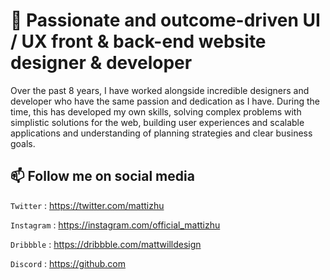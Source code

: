 # 👋 Passionate and outcome-driven UI / UX front & back-end website designer & developer
Over the past 8 years, I have worked alongside incredible designers and developer who have the same passion and dedication as I have. During the time, this has developed my own skills, solving complex problems with simplistic solutions for the web, building user experiences and scalable applications and understanding of planning strategies and clear business goals.

## 📫 Follow me on social media

`Twitter` : <https://twitter.com/mattizhu>

`Instagram` : <https://instagram.com/official_mattizhu>

`Dribbble` : <https://dribbble.com/mattwilldesign>

`Discord` : <https://github.com>
